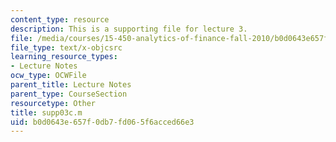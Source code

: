```yaml
---
content_type: resource
description: This is a supporting file for lecture 3.
file: /media/courses/15-450-analytics-of-finance-fall-2010/b0d0643e657f0db7fd065f6acced66e3_supp03c.m
file_type: text/x-objcsrc
learning_resource_types:
- Lecture Notes
ocw_type: OCWFile
parent_title: Lecture Notes
parent_type: CourseSection
resourcetype: Other
title: supp03c.m
uid: b0d0643e-657f-0db7-fd06-5f6acced66e3
---
```


